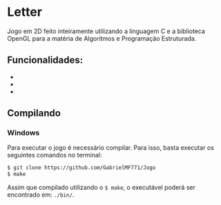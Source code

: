 # Letter
Jogo em 2D feito inteiramente utilizando a linguagem C e a biblioteca OpenGL para a matéria de Algoritmos e Programação Estruturada.

## Funcionalidades:
- 
- 
- 

## Compilando

### Windows

Para executar o jogo é necessário compilar. Para isso, basta executar os seguintes comandos no terminal:

```bash
$ git clone https://github.com/GabrielMF771/Jogo
$ make
```

Assim que compilado utilizando o `$ make`, o executável poderá ser encontrado em: `./bin/`.